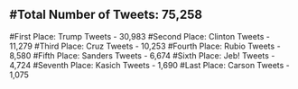 #Total Number of Tweets: 75,258 
---
#First Place: Trump Tweets - 30,983
#Second Place: Clinton Tweets - 11,279
#Third Place: Cruz Tweets - 10,253
#Fourth Place: Rubio Tweets - 8,580
#Fifth Place: Sanders Tweets - 6,674
#Sixth Place: Jeb! Tweets - 4,724
#Seventh Place: Kasich Tweets - 1,690
#Last Place: Carson Tweets - 1,075
